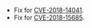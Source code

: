 * Fix for [CVE-2018-14041](https://nvd.nist.gov/vuln/detail/CVE-2018-14041).
* Fix for [CVE-2018-15685](https://nvd.nist.gov/vuln/detail/CVE-2018-15685).